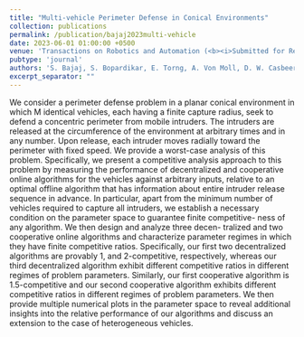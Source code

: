 ```yaml
---
title: "Multi-vehicle Perimeter Defense in Conical Environments"
collection: publications
permalink: /publication/bajaj2023multi-vehicle
date: 2023-06-01 01:00:00 +0500
venue: 'Transactions on Robotics and Automation (<b><i>Submitted for Review</i></b>)'
pubtype: 'journal'
authors: 'S. Bajaj, S. Bopardikar, E. Torng, A. Von Moll, D. W. Casbeer'
excerpt_separator: ""
---
```

We consider a perimeter defense problem in a planar conical environment in which M identical vehicles, each having a finite capture radius, seek to defend a concentric perimeter from mobile intruders. The intruders are released at the circumference of the environment at arbitrary times and in any number. Upon release, each intruder moves radially toward the perimeter with fixed speed. We provide a worst-case analysis of this problem. Specifically, we present a competitive analysis approach to this problem by measuring the performance of decentralized and cooperative online algorithms for the vehicles against arbitrary inputs, relative to an optimal offline algorithm that has information about entire intruder release sequence in advance. In particular, apart from the minimum number of vehicles required to capture all intruders, we establish a necessary condition on the parameter space to guarantee finite competitive- ness of any algorithm. We then design and analyze three decen- tralized and two cooperative online algorithms and characterize parameter regimes in which they have finite competitive ratios. Specifically, our first two decentralized algorithms are provably 1, and 2-competitive, respectively, whereas our third decentralized algorithm exhibit different competitive ratios in different regimes of problem parameters. Similarly, our first cooperative algorithm is 1.5-competitive and our second cooperative algorithm exhibits different competitive ratios in different regimes of problem parameters. We then provide multiple numerical plots in the parameter space to reveal additional insights into the relative performance of our algorithms and discuss an extension to the case of heterogeneous vehicles.
